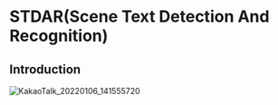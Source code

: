 # STDAR(Scene Text Detection And Recognition)

## Introduction 
![KakaoTalk_20220106_141555720](https://user-images.githubusercontent.com/48535768/148379967-f08d1712-f04f-4a84-abb9-df0f3cd2affb.jpg)


